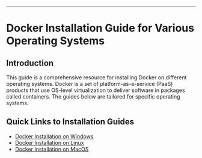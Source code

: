 ---

# Docker Installation Guide for Various Operating Systems

## Introduction
This guide is a comprehensive resource for installing Docker on different operating systems. Docker is a set of platform-as-a-service (PaaS) products that use OS-level virtualization to deliver software in packages called containers. The guides below are tailored for specific operating systems.

## Quick Links to Installation Guides
- [Docker Installation on Windows](installing/docker/Windows/README.md)
- [Docker Installation on Linux](installing/docker/Ubuntu/README.md)
- [Docker Installation on MacOS](installing/docker/macOS/README.md)